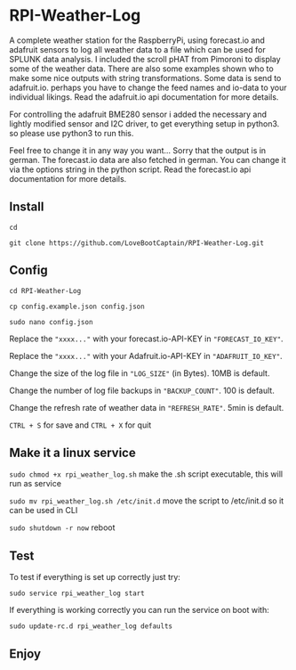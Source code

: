 # RPI-Weather-Log
A complete weather station for the RaspberryPi, using forecast.io and adafruit sensors to log all weather data to a file 
which can be used for SPLUNK data analysis. I included the scroll pHAT from Pimoroni to display some of the weather data. 
There are also some examples shown who to make some nice outputs with string transformations. Some data is send to 
adafruit.io. perhaps you have to change the feed names and io-data to your individual likings. Read the adafruit.io 
api documentation for more details.

For controlling the adafruit BME280 sensor i added the necessary and lightly modified sensor and I2C driver, to get 
everything setup in python3. so please use python3 to run this.

Feel free to change it in any way you want... Sorry that the output is in german. The forecast.io data are also fetched
in german. You can change it via the options string in the python script. Read the forecast.io api documentation for 
more details.

## Install

`cd`

`git clone https://github.com/LoveBootCaptain/RPI-Weather-Log.git`

## Config

`cd RPI-Weather-Log`

`cp config.example.json config.json`

`sudo nano config.json`

Replace the `"xxxx..."` with your forecast.io-API-KEY in `"FORECAST_IO_KEY"`.

Replace the `"xxxx..."` with your Adafruit.io-API-KEY in `"ADAFRUIT_IO_KEY"`.

Change the size of the log file in `"LOG_SIZE"` (in Bytes). 10MB is default.

Change the number of log file backups in `"BACKUP_COUNT"`. 100 is default.

Change the refresh rate of weather data in `"REFRESH_RATE"`. 5min is default.

`CTRL + S` for save and `CTRL + X` for quit

## Make it a linux service

`sudo chmod +x rpi_weather_log.sh` make the .sh script executable, this will run as service

`sudo mv rpi_weather_log.sh /etc/init.d` move the script to /etc/init.d so it can be used in CLI

`sudo shutdown -r now` reboot

## Test

To test if everything is set up correctly just try:

`sudo service rpi_weather_log start`

If everything is working correctly you can run the service on boot with:

`sudo update-rc.d rpi_weather_log defaults`

## Enjoy